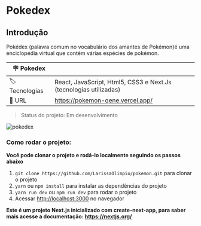 # Pokedex

## Introdução

Pokédex (palavra comum no vocabulário dos amantes de Pokémon)é uma enciclopédia virtual que contém várias espécies de pokémon. 

| :placard: Pokedex |     |
| -------------  | --- |
|:label: Tecnologias | React, JavaScript, Html5, CSS3 e Next.Js (tecnologias utilizadas)|
| :rocket: URL         | https://pokemon-qene.vercel.app/

> Status do projeto: Em desenvolvimento

![pokedex](https://github.com/LarissaOlimpio/pokemon/assets/50180854/1b36a369-03f9-4ef6-8f63-6bdb0bc49d83#vitrinedev)


### Como rodar o projeto:

**Você pode clonar o projeto e rodá-lo localmente seguindo os passos abaixo**

1. `git clone https://github.com/LarissaOlimpio/pokemon.git` para clonar o projeto
2. `yarn` ou `npm install` para instalar as dependências do projeto
3. `yarn run dev` ou `npm run dev` para rodar o projeto
4. Acessar [http://localhost:3000](http://localhost:3000) no navegador


**Este é um projeto Next.js inicializado com create-next-app, para saber mais acesse a documentação: https://nextjs.org/**
